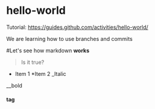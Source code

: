 # hello-world
Tutorial: https://guides.github.com/activities/hello-world/

We are learning how to use branches and commits

#Let's see how markdown **works**
> Is it true?
* Item 1
  *Item 2
_Italic

__bold

#### <h4> tag
  

